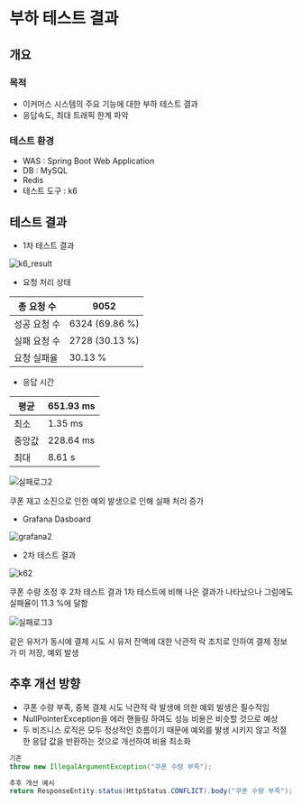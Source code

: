 # 부하 테스트 결과

## 개요

### 목적

- 이커머스 시스템의 주요 기능에 대한 부하 테스트 결과
- 응답속도, 최대 트래픽 한계 파악

### 테스트 환경

- WAS : Spring Boot Web Application
- DB : MySQL
- Redis
- 테스트 도구 : k6

## 테스트 결과

- 1차 테스트 결과
  
![k6_result](https://github.com/user-attachments/assets/0a837ec0-1ba7-4b24-909f-0f4604f44474)

- 요청 처리 상태

| 총 요청 수  | 9052 |
| --- | --- |
| 성공 요청 수  | 6324 (69.86 %) |
| 실패 요청 수 | 2728 (30.13 %) |
| 요청 실패율 | 30.13 % |
- 응답 시간

| 평균 | 651.93 ms |
| --- | --- |
| 최소 | 1.35 ms |
| 중앙값 | 228.64 ms |
| 최대 | 8.61 s |

![실패로그2](https://github.com/user-attachments/assets/1018477f-0653-4027-978d-4f67da4f75a6)

쿠폰 재고 소진으로 인한 예외 발생으로 인해 실패 처리 증가

- Grafana Dasboard

![grafana2](https://github.com/user-attachments/assets/d38c4295-e068-4a6a-96c9-1736badab6b5)

- 2차 테스트 결과

![k62](https://github.com/user-attachments/assets/317ba0b2-4978-4c48-b456-2e577d05d229)

쿠폰 수량 조정 후 2차 테스트 결과 1차 테스트에 비해 나은 결과가 나타났으나 그럼에도 실패율이 11.3 %에 달함

![실패로그3](https://github.com/user-attachments/assets/bd48439d-f2f9-4d5c-88ef-aafee65c4692)

같은 유저가 동시에 결제 시도 시 유저 잔액에 대한 낙관적 락 조치로 인하여 결제 정보가 미 저장, 예외 발생

## 추후 개선 방향

- 쿠폰 수량 부족, 중복 결제 시도 낙관적 락 발생에 의한 예외 발생은 필수적임
- NullPointerException을 에러 핸들링 하여도 성능 비용은 비슷할 것으로 예상
- 두 비즈니스 로직은 모두 정상적인 흐름이기 때문에 예외를 발생 시키지 않고 적절한 응답 값을 반환하는 것으로 개선하여 비용 최소화

```java
기존
throw new IllegalArgumentException("쿠폰 수량 부족"); 

추후 개선 예시
return ResponseEntity.status(HttpStatus.CONFLICT).body("쿠폰 수량 부족");
```
